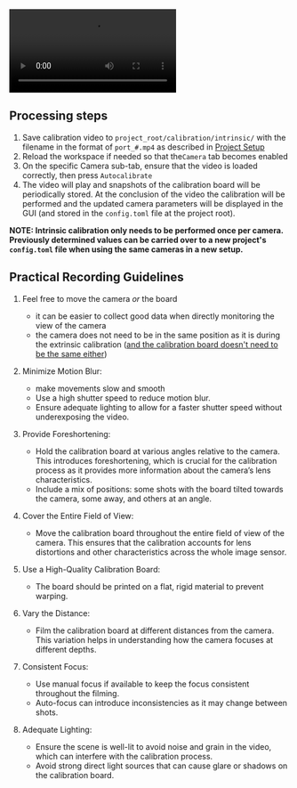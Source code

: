 

<video  controls>
  <source src="../videos/intrinsic_calibration_demo.mp4" type="video/mp4">
</video>

## Processing steps

1. Save calibration video to `project_root/calibration/intrinsic/` with the filename in the format of `port_#.mp4` as described in [Project Setup](project_setup.md#stage-1-intrinsic-calibration)
2. Reload the workspace if needed so that the`Camera` tab becomes enabled 
3. On the specific Camera sub-tab, ensure that the video is loaded correctly, then press `Autocalibrate`
4. The video will play and snapshots of the calibration board will be periodically stored. At the conclusion of the video the calibration will be performed and the updated camera parameters will be displayed in the GUI (and stored in the `config.toml` file at the project root).

**NOTE: Intrinsic calibration only needs to be performed once per camera. Previously determined values can be carried over to a new project's `config.toml` file when using the same cameras in a new setup.** 

## Practical Recording Guidelines
1. Feel free to move the camera *or* the board
    - it can be easier to collect good data when directly monitoring the view of the camera
    - the camera does not need to be in the same position as it is during the extrinsic calibration ([and the calibration board doesn't need to be the same either](calibration_board.md#different-boards-from-intrinsic-and-extrinsic-calibration))

2. Minimize Motion Blur:
    - make movements slow and smooth 
    - Use a high shutter speed to reduce motion blur. 
    - Ensure adequate lighting to allow for a faster shutter speed without underexposing the video.

3. Provide Foreshortening:
    - Hold the calibration board at various angles relative to the camera. This introduces foreshortening, which is crucial for the calibration process as it provides more information about the camera’s lens characteristics.
    - Include a mix of positions: some shots with the board tilted towards the camera, some away, and others at an angle.

4. Cover the Entire Field of View:
    - Move the calibration board throughout the entire field of view of the camera. This ensures that the calibration accounts for lens distortions and other characteristics across the whole image sensor.

5. Use a High-Quality Calibration Board:
    - The board should be printed on a flat, rigid material to prevent warping.

6. Vary the Distance:
    - Film the calibration board at different distances from the camera. This variation helps in understanding how the camera focuses at different depths.

7. Consistent Focus:
    - Use manual focus if available to keep the focus consistent throughout the filming. 
    - Auto-focus can introduce inconsistencies as it may change between shots.

8. Adequate Lighting:
    - Ensure the scene is well-lit to avoid noise and grain in the video, which can interfere with the calibration process.
    - Avoid strong direct light sources that can cause glare or shadows on the calibration board.